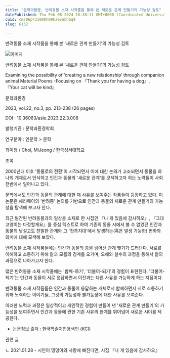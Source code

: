 ```yaml
---
title: "문학과환경, 반려동물 소재 시작품을 통해 본 새로운 관계 만들기의 가능성 검토"
datePublished: Thu Feb 08 2024 18:38:11 GMT+0000 (Coordinated Universal Time)
cuid: cm706p431000h09kzevubhbq9
slug: 6132

---
```



반려동물 소재 시작품을 통해 본 '새로운 관계 만들기'의 가능성 검토

![이미지](https://cdn.hashnode.com/res/hashnode/image/upload/v1739260334433/0f1d5525-bfba-45a6-93f6-8618ba2f5fb3.jpeg)

반려동물 소재 시작품을 통해 본 '새로운 관계 만들기'의 가능성 검토

Examining the possibility of ‘creating a new relationship’ through companion animal Material Poems -Focusing on 『Thank you for having a dog』, 『Your cat will be kind』

문학과환경

2023, vol.22, no.3, pp. 213-238 (26 pages)

DOI : 10.36063/asle.2023.22.3.008

발행기관 : 문학과환경학회

연구분야 : 인문학 > 문학

최미정 / Choi, MiJeong / 한국성서대학교

초록

2000년대 이후 '동물로의 전환'이 시작되면서 이에 대한 논의가 고조되면서 동물을 하나의 개체로서 인식하고 인간과 동물의 '새로운 관계'를 모색하고자 하는 노력들이 사회전반에서 일어나고 있다.

문학에서도 인간과 동물의 관계에 대한 재 사유를 보여주는 작품들이 등장하고 있다. 이 논문은 해러웨이의 '반려종' 논의를 기반으로 인간과 동물의 새로운 관계 만들기의 가능성을 탐색해 보고자 한다.

최근 발간된 반려동물과의 일상을 소재로 한 시집인 『나 개 있음에 감사하오』, 『그대 고양이는 다정할게요』를 중심 텍스트로 하여 기존의 동물 시에서 볼 수 없었던 인간과 동물의 낯설고도 친밀한 관계와 그 '접촉지대'에서 발생하는(혹은 발생 가능한) 변화와 의미에 대해 모색해 보았다.

반려동물 소재 시작품들에는 인간과 동물의 종을 넘어선 관계 맺기가 드러난다. 서로를 이해하고 소통하기 위해 앎과 모름의 경계를 오가며, 오해와 실수의 과정을 통해서 앎의 과정으로 나아가고자 한다.

많은 반려동물 소재 시작품에는 '함께-하기', '더불어-되기'의 경험이 표현된다. '더불어-되기'는 인간과 동물이 서로 응답하면서 이전과는 다른 사유를 가능하게 하는 지점이다.

반려동물 소재 시작품들은 인간과 동물이 응답하는 개체로서 함께하면서 서로 소통하기 위해 노력하는 이야기들, 그것의 가능성과 불가능성에 대한 사유를 보여준다.

이러한 노력과 과정은 일상적이고 개인적인 경험이 만들어 낸 '새로운 관계 만들기'의 가능성을 보여주면서 인간과 동물에 관한 기존 사유의 한계를 뛰어넘어 새로운 시야를 제공한다.

* 논문정보 출처 : 한국학술지인용색인 (KCI)

관련 글

ㄴ 2021.01.28 - 시인이 댕댕이와 사랑에 빠진다면, 시집 『나 개 있음에 감사하오』